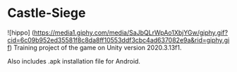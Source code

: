 # Castle-Siege
![hippo] (https://media1.giphy.com/media/SaJbQLrWpAo1XbjYGw/giphy.gif?cid=6c09b952ed35581f8c8da8ff10553ddf3cbc4ad637082e9a&rid=giphy.gif)
Training project of the game on Unity version 2020.3.13f1.

Also includes .apk installation file for Android.
